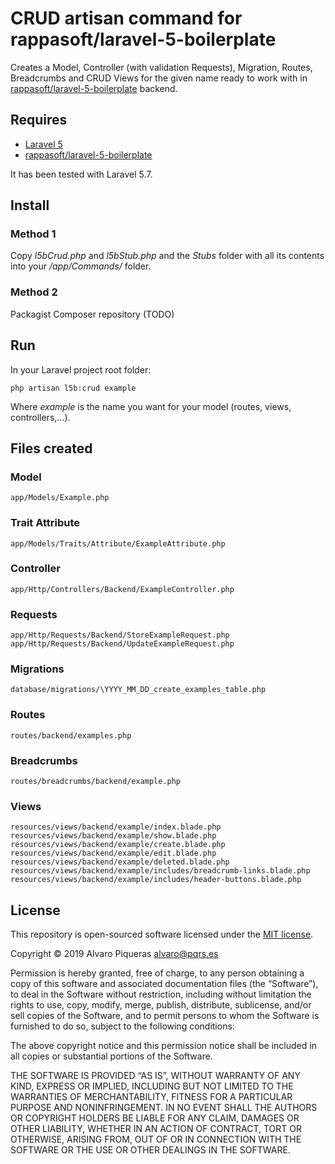 # CRUD artisan command for rappasoft/laravel-5-boilerplate

Creates a Model, Controller (with validation Requests), Migration, Routes, Breadcrumbs and CRUD Views for the given name ready to work with in [rappasoft/laravel-5-boilerplate](https://www.github.com/rappasoft/laravel-5-boilerplate/) backend.

## Requires

- [Laravel 5](https://laravel.com)
- [rappasoft/laravel-5-boilerplate](https://www.github.com/rappasoft/laravel-5-boilerplate/)

It has been tested with Laravel 5.7.

## Install

### Method 1

Copy _l5bCrud.php_ and _l5bStub.php_ and the _Stubs_ folder with all its contents into your _/app/Commands/_ folder.

### Method 2

Packagist Composer repository (TODO)

## Run

In your Laravel project root folder:

```
php artisan l5b:crud example
```

Where _example_ is the name you want for your model (routes, views, controllers,...).

## Files created

### Model

```
app/Models/Example.php
```

### Trait Attribute

```
app/Models/Traits/Attribute/ExampleAttribute.php
```

### Controller

```
app/Http/Controllers/Backend/ExampleController.php
```

### Requests

```
app/Http/Requests/Backend/StoreExampleRequest.php
app/Http/Requests/Backend/UpdateExampleRequest.php
```

### Migrations

```
database/migrations/\YYYY_MM_DD_create_examples_table.php
```

### Routes

```
routes/backend/examples.php
```

### Breadcrumbs

```
routes/breadcrumbs/backend/example.php
```

### Views

```
resources/views/backend/example/index.blade.php
resources/views/backend/example/show.blade.php
resources/views/backend/example/create.blade.php
resources/views/backend/example/edit.blade.php
resources/views/backend/example/deleted.blade.php
resources/views/backend/example/includes/breadcrumb-links.blade.php
resources/views/backend/example/includes/header-buttons.blade.php
```

## License

This repository is open-sourced software licensed under the [MIT license](https://opensource.org/licenses/MIT).

Copyright © 2019 Alvaro Piqueras <alvaro@pqrs.es>

Permission is hereby granted, free of charge, to any person obtaining a copy of this software and associated documentation files (the “Software”), to deal in the Software without restriction, including without limitation the rights to use, copy, modify, merge, publish, distribute, sublicense, and/or sell copies of the Software, and to permit persons to whom the Software is furnished to do so, subject to the following conditions:

The above copyright notice and this permission notice shall be included in all copies or substantial portions of the Software.

THE SOFTWARE IS PROVIDED “AS IS”, WITHOUT WARRANTY OF ANY KIND, EXPRESS OR IMPLIED, INCLUDING BUT NOT LIMITED TO THE WARRANTIES OF MERCHANTABILITY, FITNESS FOR A PARTICULAR PURPOSE AND NONINFRINGEMENT. IN NO EVENT SHALL THE AUTHORS OR COPYRIGHT HOLDERS BE LIABLE FOR ANY CLAIM, DAMAGES OR OTHER LIABILITY, WHETHER IN AN ACTION OF CONTRACT, TORT OR OTHERWISE, ARISING FROM, OUT OF OR IN CONNECTION WITH THE SOFTWARE OR THE USE OR OTHER DEALINGS IN THE SOFTWARE.
